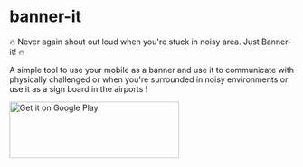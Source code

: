 # banner-it
:fire: Never again shout out loud when you're stuck in noisy area. Just Banner-it! :fire:

A simple tool to use your mobile as a banner and use it to communicate with physically challenged or when you're surrounded in noisy environments or use it as a sign board in the airports !

<a href='https://play.google.com/store/apps/details?id=com.codemonk_labs.bannerit&pcampaignid=MKT-Other-global-all-co-prtnr-py-PartBadge-Mar2515-1'><img width="300" height="100" alt='Get it on Google Play' src='https://play.google.com/intl/en_gb/badges/images/generic/en_badge_web_generic.png'/></a>
